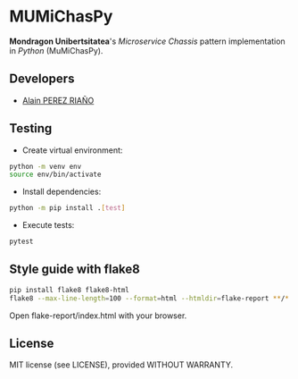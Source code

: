 # MUMiChasPy

**Mondragon Unibertsitatea**'s *Microservice Chassis* pattern implementation in *Python* (MuMiChasPy).

## Developers

- [Alain PEREZ RIAÑO](https://github.com/draperez)

## Testing

- Create virtual environment:

```bash
python -m venv env
source env/bin/activate
```

- Install dependencies:

```bash
python -m pip install .[test]
```

- Execute tests:

```bash
pytest
```

## Style guide with flake8

```bash
pip install flake8 flake8-html
flake8 --max-line-length=100 --format=html --htmldir=flake-report **/*.py
```

Open flake-report/index.html with your browser.


## License

MIT license (see LICENSE), provided WITHOUT WARRANTY.
